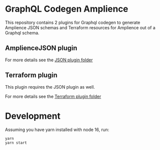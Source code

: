 # GraphQL Codegen Amplience

This repository contains 2 plugins for Graphql codegen to generate Amplience JSON schemas and Terraform resources for Amplience out of a Graphql schema.


## AmplienceJSON plugin

For more details see the [JSON plugin folder](/packages/plugin-json)

## Terraform plugin

This plugin requires the JSON plugin as well.

For more details see the [Terraform plugin folder](/packages/plugin-terraform)

# Development

Assuming you have yarn installed with node 16, run:

```bash
yarn
yarn start
```
